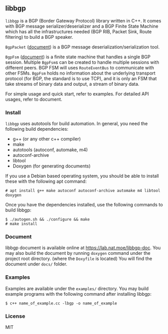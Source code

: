 libbgp
---
`libbgp` is a BGP (Border Gateway Protocol) library written in C++. It comes with BGP message serializer/deserializer and a BGP Finite State Machine which has all the infrastructures needed (BGP RIB, Packet Sink, Route filtering) to build a BGP speaker.

`BgpPacket` ([document](https://lab.nat.moe/libbgp-doc/classlibbgp_1_1BgpPacket.html)) is a BGP message  deserialization/serialization tool.

`BgpFsm` ([document](https://lab.nat.moe/libbgp-doc/classlibbgp_1_1BgpFsm.html)) is a finite state machine that handles a single BGP session. Multiple `BgpFsm`s can be created to handle multiple sessions with different peers. BGP FSM will uses `RouteEventBus` to communicate with other FSMs. `BgpFsm` holds no information about the underlying transport protocol (for BGP, the standard is to use TCP), and it is only an FSM that take streams of binary data and output, a stream of binary data.

For simple usage and quick start, refer to examples. For detailed API usages, refer to document.

### Install

`libbgp` uses autotools for build automation. In general, you need the following build dependencies:

- g++ (or any other c++ compiler)
- make
- autotools (autoconf, automake, m4)
- autoconf-archive
- libtool
- Doxygen (for generating documents)

If you use a Debian based operating system, you should be able to install these with the following apt command:

```
# apt install g++ make autoconf autoconf-archive automake m4 libtool doxygen
```

Once you have the dependencies installed, use the following commands to build libbgp:

```
$ ./autogen.sh && ./configure && make
# make install
```

### Document

libbgp document is available online at <https://lab.nat.moe/libbgp-doc>. You may also build the document by running `doxygen` command under the project root directory. (where the `Doxyfile` is located) You will find the document under `docs/` folder.

### Examples

Examples are available under the `examples/` directory. You may build example programs with the following command after installing libbgp:

```
$ c++ name_of_example.cc -lbgp -o name_of_example
```

### License

MIT